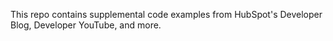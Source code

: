 This repo contains supplemental code examples from HubSpot's Developer Blog, Developer YouTube, and more. 
